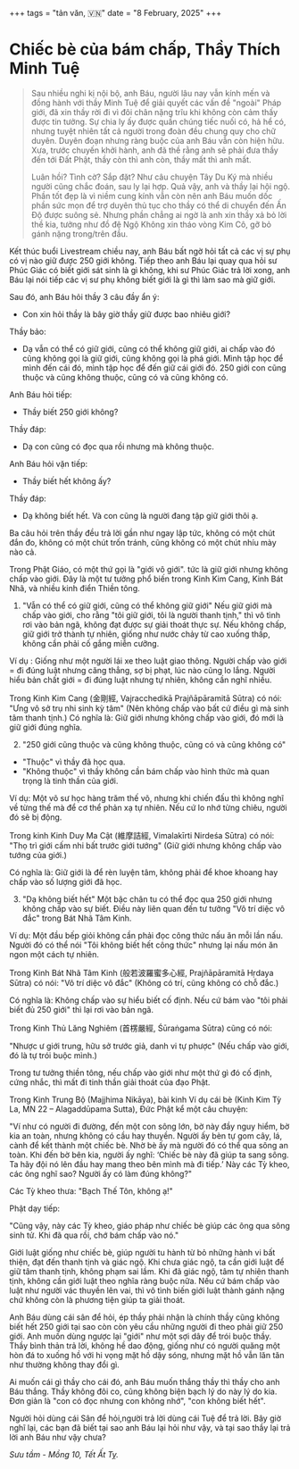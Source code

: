 +++
tags = "tản văn, 🇻🇳"
date = "8 February, 2025"
+++

# Chiếc bè của bám chấp, Thầy Thích Minh Tuệ

> Sau nhiều nghi kị nội bộ, anh Báu, người lâu nay vẫn kính mến và đồng hành với thầy Minh Tuệ để giải quyết các vấn đề "ngoài" Pháp giới, đã xin thầy rời đi vì đôi chân nặng trĩu khi không còn cảm thấy được tin tưởng. Sự chia ly ấy được quần chúng tiếc nuối có, hả hể có, nhưng tuyệt nhiên tất cả người trong đoàn đều chung quy cho chữ duyên. Duyên đoạn nhưng ràng buộc của anh Báu vẫn còn hiện hữu. Xưa, trước chuyến khởi hành, anh đã thề rằng anh sẽ phải đưa thầy đến tới Đất Phật, thầy còn thì anh còn, thầy mất thì anh mất.
>
> Luân hồi? Tình cờ? Sắp đặt? Như câu chuyện Tây Du Ký mà nhiều người cũng chắc đoán, sau ly lại hợp. Quả vậy, anh và thầy lại hội ngộ. Phần tốt đẹp là vì niềm cung kính vẫn còn nên anh Báu muốn dốc phần sức mọn để trợ duyên thủ tục cho thầy có thể di chuyển đến Ấn Độ được suông sẻ. Nhưng phần chẳng ai ngờ là anh xin thầy xả bỏ lời thề kia, tưởng như đồ đệ Ngộ Không xin tháo vòng Kim Cô, gỡ bỏ gánh nặng trong/trên đầu.

Kết thúc buổi Livestream chiều nay, anh Báu bất ngờ hỏi tất cả các vị sự phụ có vị nào giữ được 250 giới không. Tiếp theo anh Báu lại quay qua hỏi sư Phúc Giác có biết giới sát sinh là gì không, khi sư Phúc Giác trả lời xong, anh Báu lại nói tiếp các vị sư phụ không biết giới là gì thì làm sao mà giữ giới.

Sau đó, anh Báu hỏi thầy 3 câu đầy ẩn ý:

- Con xin hỏi thầy là bây giờ thầy giữ được bao nhiêu giới?

Thầy bảo:

- Dạ vẫn có thể có giữ giới, cũng có thể không giữ giới, ai chấp vào đó cũng không gọi là giữ giới, cũng không gọi là phá giới. Mình tập học để mình đến cái đó, mình tập học để đến giữ cái giới đó. 250 giới con cũng thuộc và cũng không thuộc, cũng có và cũng không có.

Anh Báu hỏi tiếp:

- Thầy biết 250 giới không?

Thầy đáp:

- Dạ con cũng có đọc qua rồi nhưng mà không thuộc.

Anh Báu hỏi vặn tiếp:

- Thầy biết hết không ấy?

Thầy đáp:

- Dạ không biết hết. Và con cũng là người đang tập giữ giới thôi ạ.

Ba câu hỏi trên thầy đều trả lời gần như ngay lập tức, không có một chút đắn đo, không có một chút trốn tránh, cũng không có một chút nhíu mày nào cả.

Trong Phật Giáo, có một thứ gọi là "giới vô giới". tức là giữ giới nhưng không chấp vào giới. Đây là một tư tưởng phổ biến trong Kinh Kim Cang, Kinh Bát Nhã, và nhiều kinh điển Thiền tông.

1. "Vẫn có thể có giữ giới, cũng có thể không giữ giới"
   Nếu giữ giới mà chấp vào giới, cho rằng "tôi giữ giới, tôi là người thanh tịnh," thì vô tình rơi vào bản ngã, không đạt được sự giải thoát thực sự. Nếu không chấp, giữ giới trở thành tự nhiên, giống như nước chảy từ cao xuống thấp, không cần phải cố gắng miễn cưỡng.

Ví dụ :
Giống như một người lái xe theo luật giao thông.
Người chấp vào giới = đi đúng luật nhưng căng thẳng, sợ bị phạt, lúc nào cũng lo lắng.
Người hiểu bản chất giới = đi đúng luật nhưng tự nhiên, không cần nghĩ nhiều.

Trong Kinh Kim Cang (金剛經, Vajracchedikā Prajñāpāramitā Sūtra) có nói:
"Ưng vô sở trụ nhi sinh kỳ tâm"
(Nên không chấp vào bất cứ điều gì mà sinh tâm thanh tịnh.)
Có nghĩa là: Giữ giới nhưng không chấp vào giới, đó mới là giữ giới đúng nghĩa.

2. "250 giới cũng thuộc và cũng không thuộc, cũng có và cũng không có"

- "Thuộc" vì thầy đã học qua.
- "Không thuộc" vì thầy không cần bám chấp vào hình thức mà quan trọng là tinh thần của giới.

Ví dụ:
Một võ sư học hàng trăm thế võ, nhưng khi chiến đấu thì không nghĩ về từng thế mà để cơ thể phản xạ tự nhiên. Nếu cứ lo nhớ từng chiêu, người đó sẽ bị động.

Trong kinh Kinh Duy Ma Cật (維摩詰經, Vimalakīrti Nirdeśa Sūtra) có nói:
"Thọ trì giới cấm nhi bất trước giới tướng"
(Giữ giới nhưng không chấp vào tướng của giới.)

Có nghĩa là: Giữ giới là để rèn luyện tâm, không phải để khoe khoang hay chấp vào số lượng giới đã học.

3. "Dạ không biết hết"
   Một bậc chân tu có thể đọc qua 250 giới nhưng không chấp vào sự biết. Điều này liên quan đến tư tưởng "Vô trí diệc vô đắc" trong Bát Nhã Tâm Kinh.

Ví dụ:
Một đầu bếp giỏi không cần phải đọc công thức nấu ăn mỗi lần nấu. Người đó có thể nói "Tôi không biết hết công thức" nhưng lại nấu món ăn ngon một cách tự nhiên.

Trong Kinh Bát Nhã Tâm Kinh (般若波羅蜜多心經, Prajñāpāramitā Hṛdaya Sūtra) có nói:
"Vô trí diệc vô đắc"
(Không có trí, cũng không có chỗ đắc.)

Có nghĩa là: Không chấp vào sự hiểu biết cố định. Nếu cứ bám vào "tôi phải biết đủ 250 giới" thì lại rơi vào bản ngã.

Trong Kinh Thủ Lăng Nghiêm (首楞嚴經, Śūraṅgama Sūtra) cũng có nói:

"Nhược ư giới trung, hữu sở trước giả, danh vi tự phược"
(Nếu chấp vào giới, đó là tự trói buộc mình.)

Trong tư tưởng thiền tông, nếu chấp vào giới như một thứ gì đó cố định, cứng nhắc, thì mất đi tinh thần giải thoát của đạo Phật.

Trong Kinh Trung Bộ (Majjhima Nikāya), bài kinh Ví dụ cái bè (Kinh Kim Tỳ La, MN 22 – Alagaddūpama Sutta), Đức Phật kể một câu chuyện:

"Ví như có người đi đường, đến một con sông lớn, bờ này đầy nguy hiểm, bờ kia an toàn, nhưng không có cầu hay thuyền. Người ấy bèn tự gom cây, lá, cành để kết thành một chiếc bè. Nhờ bè ấy mà người đó có thể qua sông an toàn. Khi đến bờ bên kia, người ấy nghĩ: ‘Chiếc bè này đã giúp ta sang sông. Ta hãy đội nó lên đầu hay mang theo bên mình mà đi tiếp.’
Này các Tỳ kheo, các ông nghĩ sao? Người ấy có làm đúng không?"

Các Tỳ kheo thưa: "Bạch Thế Tôn, không ạ!"

Phật dạy tiếp:

"Cũng vậy, này các Tỳ kheo, giáo pháp như chiếc bè giúp các ông qua sông sinh tử. Khi đã qua rồi, chớ bám chấp vào nó."

Giới luật giống như chiếc bè, giúp người tu hành từ bỏ những hành vi bất thiện, đạt đến thanh tịnh và giác ngộ. Khi chưa giác ngộ, ta cần giới luật để giữ tâm thanh tịnh, không phạm sai lầm. Khi đã giác ngộ, tâm tự nhiên thanh tịnh, không cần giới luật theo nghĩa ràng buộc nữa. Nếu cứ bám chấp vào luật như người vác thuyền lên vai, thì vô tình biến giới luật thành gánh nặng chứ không còn là phương tiện giúp ta giải thoát.

Anh Báu dùng cái sân để hỏi, ép thầy phải nhận là chính thầy cũng không biết hết 250 giới tại sao còn còn yêu cầu những người đi theo phải giữ 250 giới. Anh muốn dùng ngược lại "giới" như một sợi dây để trói buộc thầy. Thầy bình thản trả lời, không hề dao động, giống như có người quăng một hòn đá to xuống hồ với hi vọng mặt hồ dậy sóng, nhưng mặt hồ vẫn lăn tăn như thường không thay đổi gì.

Ai muốn cái gì thầy cho cái đó, anh Báu muốn thắng thầy thì thầy cho anh Báu thắng. Thầy không đôi co, cũng không biện bạch lý do này lý do kia. Đơn giản là "con có đọc nhưng con không nhớ", "con không biết hết".

Người hỏi dùng cái Sân để hỏi,người trả lời dùng cái Tuệ để trả lời. Bây giờ nghĩ lại, các bạn đã biết tại sao anh Báu lại hỏi như vậy, và tại sao thầy lại trả lời anh Báu như vậy chưa?

_Sưu tầm - Mồng 10, Tết Ất Tỵ._
